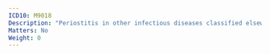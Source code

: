 ```yaml
---
ICD10: M9018
Description: "Periostitis in other infectious diseases classified elsewhere: Other"
Matters: No
Weight: 0
---
```


